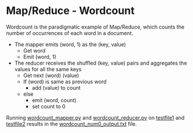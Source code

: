 # Map/Reduce - Wordcount
Wordcount is the paradigmatic example of Map/Reduce, which counts the number of occurrences of each word in a document.
  - The mapper emits (word, 1) as the  (key, value)
     * Get word
     * Emit (word, 1)
  - The reducer receives the shuffled (key, value) pairs and aggregates the values for all the same keys
     * Get next (word) (value)
     * If (word) is same as previous word
        * add (value) to count
     * else
        * emit (word, count)
        * set count to 0

Running [wordcount_mapper.py](https://github.com/gilbertosg/hadoop-platform-and-application-framework/blob/master/MapReduce/wordcount-assignment/wordcount_mapper.py) and [wordcount_reducer.py](https://github.com/gilbertosg/hadoop-platform-and-application-framework/blob/master/MapReduce/wordcount-assignment/wordcount_reducer.py) on [testfile1](https://github.com/gilbertosg/hadoop-platform-and-application-framework/blob/master/MapReduce/wordcount-assignment/testfile1) and [testfile2](https://github.com/gilbertosg/hadoop-platform-and-application-framework/blob/master/MapReduce/wordcount-assignment/testfile2) results in the [wordcount_num0_output.txt](https://github.com/gilbertosg/hadoop-platform-and-application-framework/blob/master/MapReduce/wordcount-assignment/wordcount_num0_output.txt) file.
